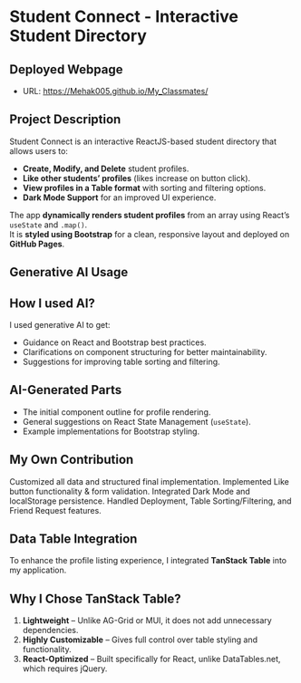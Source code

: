 # Student Connect - Interactive Student Directory

## Deployed Webpage
- URL: https://Mehak005.github.io/My_Classmates/


## Project Description

Student Connect is an interactive ReactJS-based student directory that allows users to:
- **Create, Modify, and Delete** student profiles.
- **Like other students’ profiles** (likes increase on button click).
- **View profiles in a Table format** with sorting and filtering options.
- **Dark Mode Support** for an improved UI experience.

The app **dynamically renders student profiles** from an array using React’s `useState` and `.map()`.  
It is **styled using Bootstrap** for a clean, responsive layout and deployed on **GitHub Pages**.



## Generative AI Usage

## How I used AI?
I used generative AI to get:
- Guidance on React and Bootstrap best practices.
- Clarifications on component structuring for better maintainability.
- Suggestions for improving table sorting and filtering.

## AI-Generated Parts
- The initial component outline for profile rendering.
- General suggestions on React State Management (`useState`).
- Example implementations for Bootstrap styling.

## My Own Contribution
Customized all data and structured final implementation.
Implemented Like button functionality & form validation. 
Integrated Dark Mode and localStorage persistence.
Handled Deployment, Table Sorting/Filtering, and Friend Request features.

## Data Table Integration

To enhance the profile listing experience, I integrated **TanStack Table** into my application. 

## Why I Chose TanStack Table?
1. **Lightweight** – Unlike AG-Grid or MUI, it does not add unnecessary dependencies.
2. **Highly Customizable** – Gives full control over table styling and functionality.
3. **React-Optimized** – Built specifically for React, unlike DataTables.net, which requires jQuery.


 